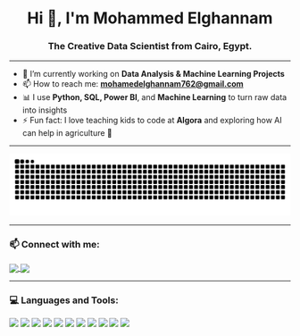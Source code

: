 <h1 align="center">Hi 👋, I'm Mohammed Elghannam</h1>
<h3 align="center">The Creative Data Scientist from Cairo, Egypt.</h3>

---

- 🔭 I’m currently working on **Data Analysis & Machine Learning Projects**
- 📫 How to reach me: **mohamedelghannam762@gmail.com**
- 📊 I use **Python, SQL, Power BI**, and **Machine Learning** to turn raw data into insights
- ⚡ Fun fact: I love teaching kids to code at **Algora** and exploring how AI can help in agriculture 🌾


---

![snake gif](https://github.com/Mohammed-elghannam/Mohammed-elghannam/blob/output/snake.svg)

---
### 📫 Connect with me:
<p align="left">
  <a href="https://www.linkedin.com/in/mohamed-elghannam-30292a235" target="_blank">
    <img align="center" src="https://img.shields.io/badge/-LinkedIn-0077B5?logo=linkedin&style=for-the-badge&logoColor=white" />
  </a>
  <a href="mailto:mohamedelghannam762@gmail.com">
    <img align="center" src="https://img.shields.io/badge/Gmail-D14836?style=for-the-badge&logo=gmail&logoColor=white" />
  </a>
</p>

---

### 💻 Languages and Tools:
<p align="left">
  <img src="https://cdn.jsdelivr.net/gh/devicons/devicon/icons/python/python-original.svg" width="40"/>
  <img src="https://cdn.jsdelivr.net/gh/devicons/devicon/icons/java/java-original.svg" width="40"/>
  <img src="https://cdn.jsdelivr.net/gh/devicons/devicon/icons/html5/html5-original.svg" width="40"/>
  <img src="https://cdn.jsdelivr.net/gh/devicons/devicon/icons/css3/css3-original.svg" width="40"/>
  <img src="https://cdn.jsdelivr.net/gh/devicons/devicon/icons/mysql/mysql-original.svg" width="40"/>
  <img src="https://cdn.jsdelivr.net/gh/devicons/devicon/icons/docker/docker-original.svg" width="40"/>
  <img src="https://img.shields.io/badge/Power%20BI-F2C811?style=flat&logo=powerbi&logoColor=black" height="30"/>
  <img src="https://img.shields.io/badge/Tableau-E97627?style=flat&logo=tableau&logoColor=white" height="30"/>
  <img src="https://img.shields.io/badge/Excel-217346?style=flat&logo=microsoft-excel&logoColor=white" height="30"/>
  <img src="https://img.shields.io/badge/scikit%20learn-F7931E?style=flat&logo=scikit-learn&logoColor=white" height="30"/>
  <img src="https://img.shields.io/badge/TensorFlow-FF6F00?style=flat&logo=tensorflow&logoColor=white" height="30"/>
</p>

